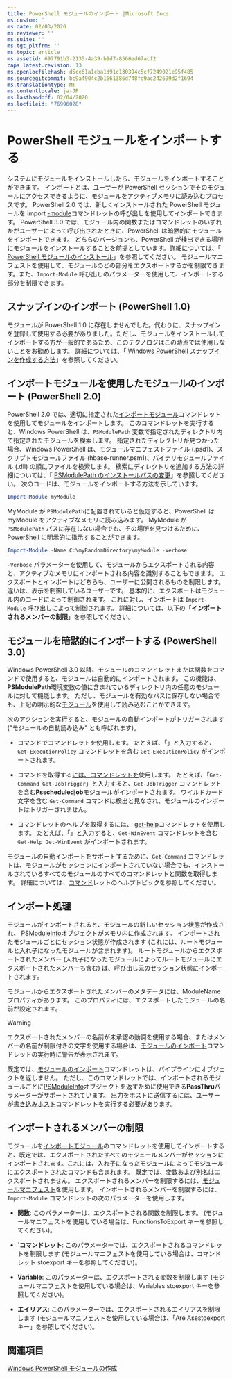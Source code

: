 ```yaml
---
title: PowerShell モジュールのインポート |Microsoft Docs
ms.custom: ''
ms.date: 02/03/2020
ms.reviewer: ''
ms.suite: ''
ms.tgt_pltfrm: ''
ms.topic: article
ms.assetid: 697791b3-2135-4a39-b9d7-8566ed67acf2
caps.latest.revision: 13
ms.openlocfilehash: d5ce61a1cba1d91c130394c5cf7249021e95f485
ms.sourcegitcommit: bc9a4904c2b1561386d748fc9ac242699d2f1694
ms.translationtype: MT
ms.contentlocale: ja-JP
ms.lasthandoff: 02/04/2020
ms.locfileid: "76996028"
---
```

# <a name="importing-a-powershell-module"></a>PowerShell モジュールをインポートする

システムにモジュールをインストールしたら、モジュールをインポートすることができます。 インポートとは、ユーザーが PowerShell セッションでそのモジュールにアクセスできるように、モジュールをアクティブメモリに読み込むプロセスです。 PowerShell 2.0 では、新しくインストールされた PowerShell モジュールを import [-module](/powershell/module/Microsoft.PowerShell.Core/Import-Module)コマンドレットの呼び出しを使用してインポートできます。 PowerShell 3.0 では、モジュール内の関数またはコマンドレットのいずれかがユーザーによって呼び出されたときに、PowerShell は暗黙的にモジュールをインポートできます。 どちらのバージョンも、PowerShell が検出できる場所にモジュールをインストールすることを前提としています。詳細については、「 [PowerShell モジュールのインストール](./installing-a-powershell-module.md)」を参照してください。
モジュールマニフェストを使用して、モジュールのどの部分をエクスポートするかを制限できます。また、`Import-Module` 呼び出しのパラメーターを使用して、インポートする部分を制限できます。

## <a name="importing-a-snap-in-powershell-10"></a>スナップインのインポート (PowerShell 1.0)

モジュールが PowerShell 1.0 に存在しませんでした。代わりに、スナップインを登録して使用する必要がありました。ただし、モジュールをインストールしてインポートする方が一般的であるため、このテクノロジはこの時点では使用しないことをお勧めします。 詳細については、「 [Windows PowerShell スナップインを作成する方法](../cmdlet/how-to-create-a-windows-powershell-snap-in.md)」を参照してください。

## <a name="importing-a-module-with-import-module-powershell-20"></a>インポートモジュールを使用したモジュールのインポート (PowerShell 2.0)

PowerShell 2.0 では、適切に指定された[インポートモジュール](/powershell/module/Microsoft.PowerShell.Core/Import-Module)コマンドレットを使用してモジュールをインポートします。 このコマンドレットを実行すると、Windows PowerShell は、`PSModulePath` 変数で指定されたディレクトリ内で指定されたモジュールを検索します。 指定されたディレクトリが見つかった場合、Windows PowerShell は、モジュールマニフェストファイル (.psd1)、スクリプトモジュールファイル (hbase-runner.psm1)、バイナリモジュールファイル (.dll) の順にファイルを検索します。 検索にディレクトリを追加する方法の詳細については、「 [PSModulePath のインストールパスの変更](./modifying-the-psmodulepath-installation-path.md)」を参照してください。
次のコードは、モジュールをインポートする方法を示しています。

```powershell
Import-Module myModule
```

MyModule が `PSModulePath`に配置されていると仮定すると、PowerShell は myModule をアクティブなメモリに読み込みます。 MyModule が `PSModulePath` パスに存在しない場合でも、その場所を見つけるために、PowerShell に明示的に指示することができます。

```powershell
Import-Module -Name C:\myRandomDirectory\myModule -Verbose
```

`-Verbose` パラメーターを使用して、モジュールからエクスポートされる内容と、アクティブなメモリにインポートされる内容を識別することもできます。 エクスポートとインポートはどちらも、ユーザーに公開されるものを制限します。違いは、表示を制御しているユーザーです。 基本的に、エクスポートはモジュール内のコードによって制御されます。 これに対し、インポートは `Import-Module` 呼び出しによって制御されます。 詳細については、以下の「**インポートされるメンバーの制限**」を参照してください。

## <a name="implicitly-importing-a-module-powershell-30"></a>モジュールを暗黙的にインポートする (PowerShell 3.0)

Windows PowerShell 3.0 以降、モジュールのコマンドレットまたは関数をコマンドで使用すると、モジュールは自動的にインポートされます。 この機能は、 **PSModulePath**環境変数の値に含まれているディレクトリ内の任意のモジュールに対して機能します。 ただし、モジュールを有効なパスに保存しない場合でも、上記の明示的な[モジュール](/powershell/module/Microsoft.PowerShell.Core/Import-Module)を使用して読み込むことができます。

次のアクションを実行すると、モジュールの自動インポートがトリガーされます ("モジュールの自動読み込み" とも呼ばれます)。

- コマンドでコマンドレットを使用します。 たとえば、「」と入力すると、`Get-ExecutionPolicy` コマンドレットを含む `Get-ExecutionPolicy` がインポートされます。

- コマンドを取得する[には、コマンドレットを](/powershell/module/Microsoft.PowerShell.Core/Get-Command)使用します。 たとえば、「`Get-Command Get-JobTrigger`」と入力すると、`Get-JobTrigger` コマンドレットを含む**Psscheduledjob**モジュールがインポートされます。 ワイルドカード文字を含む `Get-Command` コマンドは検出と見なされ、モジュールのインポートはトリガーされません。

- コマンドレットのヘルプを取得するには、 [get-help](/powershell/module/Microsoft.PowerShell.Core/Get-Help)コマンドレットを使用します。 たとえば、「」と入力すると、`Get-WinEvent` コマンドレットを含む `Get-Help Get-WinEvent` がインポートされます。

モジュールの自動インポートをサポートするために、`Get-Command` コマンドレットは、モジュールがセッションにインポートされていない場合でも、インストールされているすべてのモジュールのすべてのコマンドレットと関数を取得します。 詳細については、[コマンド](/powershell/module/Microsoft.PowerShell.Core/Get-Command)レットのヘルプトピックを参照してください。

## <a name="the-importing-process"></a>インポート処理

モジュールがインポートされると、モジュールの新しいセッション状態が作成され、 [PSModuleInfo](/dotnet/api/System.Management.Automation.PSModuleInfo)オブジェクトがメモリ内に作成されます。 インポートされたモジュールごとにセッション状態が作成されます (これには、ルートモジュールと入れ子になったモジュールが含まれます)。 ルートモジュールからエクスポートされたメンバー (入れ子になったモジュールによってルートモジュールにエクスポートされたメンバーも含む) は、呼び出し元のセッション状態にインポートされます。

モジュールからエクスポートされたメンバーのメタデータには、ModuleName プロパティがあります。 このプロパティには、エクスポートしたモジュールの名前が設定されます。

> [!WARNING]
> エクスポートされたメンバーの名前が未承認の動詞を使用する場合、またはメンバーの名前が制限付きの文字を使用する場合は、[モジュールのインポート](/powershell/module/Microsoft.PowerShell.Core/Import-Module)コマンドレットの実行時に警告が表示されます。

既定では、[モジュールのインポート](/powershell/module/Microsoft.PowerShell.Core/Import-Module)コマンドレットは、パイプラインにオブジェクトを返しません。 ただし、このコマンドレットでは、インポートされるモジュールごとに[PSModuleInfo](/dotnet/api/System.Management.Automation.PSModuleInfo)オブジェクトを返すために使用できる**PassThru**パラメーターがサポートされています。 出力をホストに送信するには、ユーザーが[書き込みホスト](/powershell/module/Microsoft.PowerShell.Utility/Write-Host)コマンドレットを実行する必要があります。

## <a name="restricting--the-members-that-are-imported"></a>インポートされるメンバーの制限

モジュールを[インポートモジュール](/powershell/module/Microsoft.PowerShell.Core/Import-Module)のコマンドレットを使用してインポートすると、既定では、エクスポートされたすべてのモジュールメンバーがセッションにインポートされます。これには、入れ子になったモジュールによってモジュールにエクスポートされたコマンドも含まれます。 既定では、変数および別名はエクスポートされません。 エクスポートされるメンバーを制限するには、[モジュールマニフェスト](./how-to-write-a-powershell-module-manifest.md)を使用します。
インポートされるメンバーを制限するには、`Import-Module` コマンドレットの次のパラメーターを使用します。

- **関数**: このパラメーターは、エクスポートされる関数を制限します。 (モジュールマニフェストを使用している場合は、FunctionsToExport キーを参照してください)。

- `**コマンドレット**: このパラメーターでは、エクスポートされるコマンドレットを制限します (モジュールマニフェストを使用している場合は、コマンドレット stoexport キーを参照してください)。

- **Variable**: このパラメーターは、エクスポートされる変数を制限します (モジュールマニフェストを使用している場合は、Variables stoexport キーを参照してください)。

- **エイリアス**: このパラメーターでは、エクスポートされるエイリアスを制限します (モジュールマニフェストを使用している場合は、「Are Asestoexport キー」を参照してください)。

## <a name="see-also"></a>関連項目

[Windows PowerShell モジュールの作成](./writing-a-windows-powershell-module.md)
